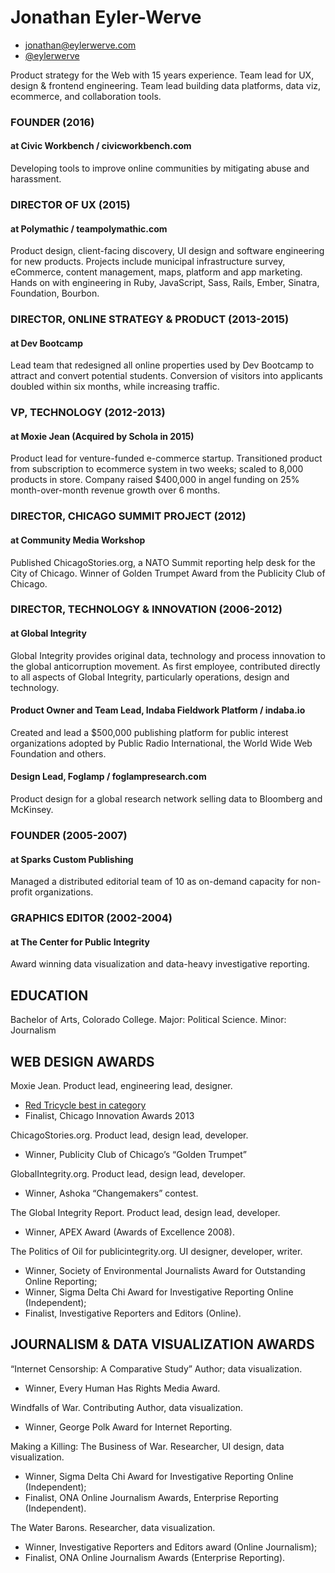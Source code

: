 # Jonathan Eyler-Werve

- jonathan@eylerwerve.com
- [@eylerwerve](https://twitter.com/eylerwerve)

Product strategy for the Web with 15 years experience. Team lead for UX, design & frontend
engineering. Team lead building data platforms, data viz, ecommerce, and collaboration tools.


### FOUNDER (2016)

#### at Civic Workbench / civicworkbench.com

Developing tools to improve online communities by mitigating abuse and harassment.

### DIRECTOR OF UX (2015)

#### at Polymathic / teampolymathic.com

Product design, client-facing discovery, UI design and software engineering for new products.
Projects include municipal infrastructure survey, eCommerce, content management, maps,
platform and app marketing. Hands on with engineering in Ruby, JavaScript, Sass, Rails, Ember,
Sinatra, Foundation, Bourbon.


### DIRECTOR, ONLINE STRATEGY & PRODUCT (2013-2015)

#### at Dev Bootcamp

Lead team that redesigned all online properties used by Dev Bootcamp to attract and convert
potential students. Conversion of visitors into applicants doubled within six months, while
increasing traffic.


### VP, TECHNOLOGY (2012-2013)

#### at Moxie Jean (Acquired by Schola in 2015)

Product lead for venture-funded e-commerce startup. Transitioned product from subscription to ecommerce
system in two weeks; scaled to 8,000 products in store. Company raised $400,000 in
angel funding on 25% month-over-month revenue growth over 6 months.


### DIRECTOR, CHICAGO SUMMIT PROJECT (2012)

#### at Community Media Workshop

Published ChicagoStories.org, a NATO Summit reporting help desk for the City of Chicago.
Winner of Golden Trumpet Award from the Publicity Club of Chicago.


### DIRECTOR, TECHNOLOGY & INNOVATION (2006-2012)

#### at Global Integrity

Global Integrity provides original data, technology and process innovation to the global anticorruption
movement. As first employee, contributed directly to all aspects of Global Integrity,
particularly operations, design and technology.

#### Product Owner and Team Lead, Indaba Fieldwork Platform / indaba.io

Created and lead a $500,000 publishing platform for public interest organizations adopted by
Public Radio International, the World Wide Web Foundation and others.

#### Design Lead, Foglamp / foglampresearch.com

Product design for a global research network selling data to Bloomberg and McKinsey.


### FOUNDER (2005-2007)

#### at Sparks Custom Publishing

Managed a distributed editorial team of 10 as on-demand capacity for non-profit organizations.


### GRAPHICS EDITOR (2002-2004)

#### at The Center for Public Integrity

Award winning data visualization and data-heavy investigative reporting.


## EDUCATION

Bachelor of Arts, Colorado College. Major: Political Science. Minor: Journalism


## WEB DESIGN AWARDS

Moxie Jean. Product lead, engineering lead, designer.

- [Red Tricycle best in category](http://www.chicagotribune.com/suburbs/arlington-heights/community/chi-ugc-article-moxie-jean-voted-best-site-for-baby-and-kids-2013-09-20-story.html)
- Finalist, Chicago Innovation Awards 2013

ChicagoStories.org. Product lead, design lead, developer.

  - Winner, Publicity Club of Chicago’s “Golden Trumpet”

GlobalIntegrity.org. Product lead, design lead, developer.

  - Winner, Ashoka “Changemakers” contest.

The Global Integrity Report. Product lead, design lead, developer.

  - Winner, APEX Award (Awards of Excellence 2008).

The Politics of Oil for publicintegrity.org. UI designer, developer, writer.

  - Winner, Society of Environmental Journalists Award for Outstanding Online Reporting;
  - Winner, Sigma Delta Chi Award for Investigative Reporting Online (Independent);
  - Finalist, Investigative Reporters and Editors (Online).

## JOURNALISM & DATA VISUALIZATION AWARDS

“Internet Censorship: A Comparative Study” Author; data visualization.

  - Winner, Every Human Has Rights Media Award.

Windfalls of War. Contributing Author, data visualization.

  - Winner, George Polk Award for Internet Reporting.

Making a Killing: The Business of War. Researcher, UI design, data visualization.

  - Winner, Sigma Delta Chi Award for Investigative Reporting Online (Independent);
  - Finalist, ONA Online Journalism Awards, Enterprise Reporting (Independent).

The Water Barons. Researcher, data visualization.

  - Winner, Investigative Reporters and Editors award (Online Journalism);
  - Finalist, ONA Online Journalism Awards (Enterprise Reporting).